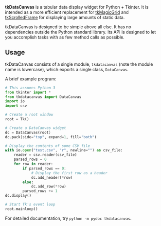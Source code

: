 **tkDataCanvas** is a tabular data display widget for Python + Tkinter. It is intended as a more efficient replacement for [tkMagicGrid](https://github.com/bmjcode/tkMagicGrid) and [tkScrolledFrame](https://github.com/bmjcode/tkScrolledFrame) for displaying large amounts of static data.

tkDataCanvas is designed to be simple above all else. It has no dependencies outside the Python standard library. Its API is designed to let you accomplish tasks with as few method calls as possible.

## Usage

tkDataCanvas consists of a single module, `tkdatacanvas` (note the module name is lowercase), which exports a single class, `DataCanvas`.

A brief example program:

```python
# This assumes Python 3
from tkinter import *
from tkdatacanvas import DataCanvas
import io
import csv

# Create a root window
root = Tk()

# Create a DataCanvas widget
dc = DataCanvas(root)
dc.pack(side="top", expand=1, fill="both")

# Display the contents of some CSV file
with io.open("test.csv", "r", newline="") as csv_file:
    reader = csv.reader(csv_file)
    parsed_rows = 0
    for row in reader:
        if parsed_rows == 0:
    	    # Display the first row as a header
    	    dc.add_header(*row)
        else:
    	    dc.add_row(*row)
        parsed_rows += 1
dc.display()

# Start Tk's event loop
root.mainloop()
```

For detailed documentation, try `python -m pydoc tkdatacanvas`.
